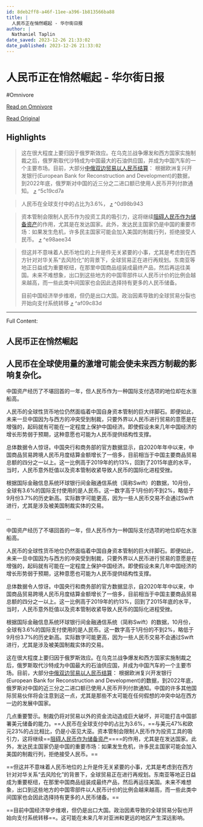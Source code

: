 ```yaml
---
id: 8deb2ff8-a46f-11ee-a396-1b813566ba88
title: |
  人民币正在悄然崛起 - 华尔街日报
author: |
  Nathaniel Taplin
date_saved: 2023-12-26 21:33:02
date_published: 2023-12-26 21:33:02
---
```


# 人民币正在悄然崛起 - 华尔街日报
#Omnivore

[Read on Omnivore](https://omnivore.app/me/-18ca9827fc8)

[Read Original](https://cn.wsj.com/amp/articles/%E4%BA%BA%E6%B0%91%E5%B8%81%E6%AD%A3%E5%9C%A8%E6%82%84%E7%84%B6%E5%B4%9B%E8%B5%B7-1681096f)

## Highlights

> 这在很大程度上要归因于俄罗斯效应。在乌克兰战争爆发和西方国家实施制裁之后，俄罗斯取代沙特成为中国最大的石油供应国，并成为中国汽车的一个主要市场。目前，大部分[中俄双边贸易以人民币结算](https://cn.wsj.com/articles/CN-FIN-20230301134750)： 根据欧洲复兴开发银行(European Bank for Reconstruction and Development)的数据，到2022年底，俄罗斯对中国的近三分之二进口额已使用人民币开列付款通知。 [⤴️](https://omnivore.app/me/-18ca9827fc8#5c19cd7a-6afb-42e9-8dc4-c9e174b3ad36)  ^5c19cd7a

> 人民币在全球支付中的占比为3.6%， [⤴️](https://omnivore.app/me/-18ca9827fc8#0d98b943-0438-4d17-b08f-35f4aee3cfc5)  ^0d98b943

> 资本管制会限制人民币作为投资工具的吸引力，这将继续[阻碍人民币作为储备资产](https://cn.wsj.com/articles/CN-HRD-20171016140747)的作用，尤其是在发达国家。此外，发达民主国家仍是中国的重要市场：如果发生危机，许多民主国家可能会加入美国的制裁行列，拒绝接受人民币。 [⤴️](https://omnivore.app/me/-18ca9827fc8#e98aee34-c53a-4123-b2b7-102e23ad1fc7)  ^e98aee34

> 但这并不意味着人民币地位的上升是件无关紧要的小事，尤其是考虑到在西方针对对华关系“去风险化”的背景下，全球贸易正在进行再规划。东南亚等地正日益成为重要枢纽，在那里中国商品组装成最终产品，然后再运往美国。未来不难想象，出口到这些地方的中国零部件以人民币计价的比例会越来越高，而一些此类中间国家也会因此选择持有更多的人民币储备。
> 
> 目前中国经济举步维艰，但仍是出口大国。政治因素导致的全球贸易分裂也开始向支付系统转移 [⤴️](https://omnivore.app/me/-18ca9827fc8#af09c83d-bcfb-4f14-b440-f13506d90395)  ^af09c83d


--- 

Full Content: 

##  人民币正在悄然崛起

## 人民币在全球使用量的激增可能会使未来西方制裁的影响复杂化。

中国资产经历了不堪回首的一年，但人民币作为一种国际支付选项的地位却在水涨船高。

人民币的全球性货币地位仍然面临着中国自身资本管制的巨大绊脚石。即便如此，未来一旦中国因为与西方的冲突受到制裁，只要外界以人民币进行贸易的意愿是在增强的，起码就有可能在一定程度上保护中国经济。即使假设未来几年中国经济的增长形势弱于预期，这种意愿也可能为人民币提供结构性支撑。

总体数据令人惊讶。中国央行和商务部的官方数据显示，自2020年年中以来，中国商品贸易跨境人民币月度结算金额增长了一倍多，目前相当于中国主要商品贸易总额的四分之一以上。这一比例高于2019年的约13%，回到了2015年底的水平，当时，人民币意外贬值以及资本管制收紧导致人民币的国际化进程受挫。

根据国际金融信息系统环球银行间金融通信系统（简称Swift）的数据，10月份，全球有3.6%的国际支付使用的是人民币。这一数字高于1月份的不到2%，略低于9月份3.7%的历史新高。实际数字可能更高，因为一些人民币交易不会通过Swift进行，尤其是涉及被美国制裁实体的交易。

...

中国资产经历了不堪回首的一年，但人民币作为一种国际支付选项的地位却在水涨船高。

人民币的全球性货币地位仍然面临着中国自身资本管制的巨大绊脚石。即便如此，未来一旦中国因为与西方的冲突受到制裁，只要外界以人民币进行贸易的意愿是在增强的，起码就有可能在一定程度上保护中国经济。即使假设未来几年中国经济的增长形势弱于预期，这种意愿也可能为人民币提供结构性支撑。

总体数据令人惊讶。中国央行和商务部的官方数据显示，自2020年年中以来，中国商品贸易跨境人民币月度结算金额增长了一倍多，目前相当于中国主要商品贸易总额的四分之一以上。这一比例高于2019年的约13%，回到了2015年底的水平，当时，人民币意外贬值以及资本管制收紧导致人民币的国际化进程受挫。

根据国际金融信息系统环球银行间金融通信系统（简称Swift）的数据，10月份，全球有3.6%的国际支付使用的是人民币。这一数字高于1月份的不到2%，略低于9月份3.7%的历史新高。实际数字可能更高，因为一些人民币交易不会通过Swift进行，尤其是涉及被美国制裁实体的交易。

这在很大程度上要归因于俄罗斯效应。在乌克兰战争爆发和西方国家实施制裁之后，俄罗斯取代沙特成为中国最大的石油供应国，并成为中国汽车的一个主要市场。目前，大部分[中俄双边贸易以人民币结算](https://cn.wsj.com/articles/CN-FIN-20230301134750)： 根据欧洲复兴开发银行(European Bank for Reconstruction and Development)的数据，到2022年底，俄罗斯对中国的近三分之二进口额已使用人民币开列付款通知。中国的许多其他国际贸易伙伴将会注意到这一点，尤其是那些不太可能在任何假想的冲突中站在西方一边的发展中国家。

几点重要警示。制裁仍将对贸易以外的资金流动造成巨大破坏，并可能打击中国部署美元储备的能力。==人民币在全球支付中的占比为3.6%，==与美元47%和欧元23%的占比相比，仍是小巫见大巫。资本管制会限制人民币作为投资工具的吸引力，这将继续==[阻碍人民币作为储备资产](https://cn.wsj.com/articles/CN-HRD-20171016140747)====的作用，尤其是在发达国家。此外，发达民主国家仍是中国的重要市场：如果发生危机，许多民主国家可能会加入美国的制裁行列，拒绝接受人民币。==

==但这并不意味着人民币地位的上升是件无关紧要的小事，尤其是考虑到在西方针对对华关系“去风险化”的背景下，全球贸易正在进行再规划。东南亚等地正日益成为重要枢纽，在那里中国商品组装成最终产品，然后再运往美国。未来不难想象，出口到这些地方的中国零部件以人民币计价的比例会越来越高，而一些此类中间国家也会因此选择持有更多的人民币储备。==

==目前中国经济举步维艰，但仍是出口大国。政治因素导致的全球贸易分裂也开始向支付系统转移==。这可能在未来几年对亚洲和更远的地区产生深远影响。
